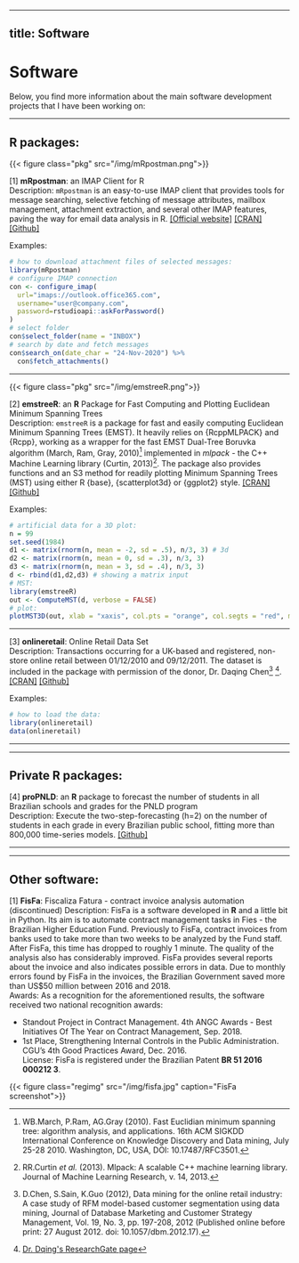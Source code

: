 
---
title: Software
---

# Software

Below, you find more information about the main software development projects that I have been working on:

---

## R packages:  

{{< figure class="pkg" src="/img/mRpostman.png">}} <!-- incluida a classe pkg no arquivo theme/hugo-researcher/assets/sass/researcher.css --> 

[1] __mRpostman__: an IMAP Client for R  
Description: `mRpostman` is an easy-to-use IMAP client that provides tools for message searching, selective fetching of message attributes, mailbox management, attachment extraction, and several other IMAP features, paving the way for email data analysis in R.  [[Official website]](https://allanvc.github.io/mRpostman) [[CRAN]](https://CRAN.R-project.org/package=mRpostman) [[Github]](https://www.github.com/allanvc/mRpostman)   
  
  
Examples:  
```r
# how to download attachment files of selected messages:
library(mRpostman)
# configure IMAP connection
con <- configure_imap(
  url="imaps://outlook.office365.com",
  username="user@company.com",
  password=rstudioapi::askForPassword()
)
# select folder
con$select_folder(name = "INBOX")
# search by date and fetch messages
con$search_on(date_char = "24-Nov-2020") %>%
  con$fetch_attachments()
```
  
---

{{< figure class="pkg" src="/img/emstreeR.png">}} <!-- incluida a classe pkg no arquivo theme/hugo-researcher/assets/sass/researcher.css --> 

[2] __emstreeR__: an __R__ Package for Fast Computing and Plotting Euclidean Minimum Spanning Trees  
Description: `emstreeR` is a package for fast and easily computing Euclidean Minimum Spanning Trees (EMST). It heavily relies on {RcppMLPACK} and {Rcpp}, working as a wrapper for the fast EMST Dual-Tree Boruvka algorithm (March, Ram, Gray, 2010)[^1] implemented in _mlpack_ - the C++ Machine Learning library (Curtin, 2013)[^2]. The package also provides functions and an S3 method for readily plotting Minimum Spanning Trees (MST) using either R {base}, {scatterplot3d} or {ggplot2} style. [[CRAN]](https://CRAN.R-project.org/package=emstreeR) [[Github]](https://www.github.com/allanvc/emstreeR)   
  
  
Examples:  
```r
# artificial data for a 3D plot:
n = 99
set.seed(1984)
d1 <- matrix(rnorm(n, mean = -2, sd = .5), n/3, 3) # 3d
d2 <- matrix(rnorm(n, mean = 0, sd = .3), n/3, 3)
d3 <- matrix(rnorm(n, mean = 3, sd = .4), n/3, 3)
d <- rbind(d1,d2,d3) # showing a matrix input
# MST:
library(emstreeR)
out <- ComputeMST(d, verbose = FALSE)
# plot:
plotMST3D(out, xlab = "xaxis", col.pts = "orange", col.segts = "red", main = "a simple MST 3D plot")
```

---

[3] __onlineretail__: Online Retail Data Set  
Description: Transactions occurring for a UK-based and registered, non-store online retail between 01/12/2010 and 09/12/2011. The dataset is included in the package with permission of the donor, Dr. Daqing Chen[^3] [^4]. [[CRAN]](https://CRAN.R-project.org/package=onlineretail) [[Github]](https://www.github.com/allanvc/onlineretail)   
  
  
Examples:  
```r
# how to load the data:
library(onlineretail)
data(onlineretail)
```

---  


---


## Private R packages:  

[4] __proPNLD__: an __R__ package to forecast the number of students in all Brazilian schools and grades for the PNLD program  
Description: Execute the two-step-forecasting (h=2) on the number of students in each grade in every Brazilian public school, fitting more than 800,000 time-series models. [[Github]](https://www.github.com/allanvc/proPNLD)   
  
---  


---

## Other software:

[1] __FisFa__:  Fiscaliza Fatura - contract invoice analysis automation (discontinued)
Description: FisFa is a software developed in __R__ and a little bit in Python. Its aim is to automate contract management tasks in Fies - the Brazilian Higher Education Fund. Previously to FisFa, contract invoices from banks used to take more than two weeks to be analyzed by the Fund staff. After FisFa, this time has dropped to roughly 1 minute. The quality of the analysis also has considerably improved. FisFa provides several reports about the invoice and also indicates possible errors in data. Due to monthly errors found by FisFa in the invoices, the Brazilian Government saved more than US$50 million between 2016 and 2018.  
Awards: As a recognition for the aforementioned results, the software received two national recognition awards:
  + Standout Project in Contract Management. 4th ANGC Awards - Best Initiatives Of The Year on Contract Management, Sep. 2018.
  + 1st Place, Strengthening Internal Controls in the Public Administration. CGU’s 4th Good Practices Award, Dec. 2016.  
License: FisFa is registered under the Brazilian Patent __BR 51 2016 000212 3__.

{{< figure class="regimg" src="/img/fisfa.jpg" caption="FisFa screenshot">}} <!-- incluida a classe pkg no arquivo theme/hugo-researcher/assets/sass/researcher.css --> 


[^1]: WB.March, P.Ram, AG.Gray (2010). Fast Euclidian minimum spanning tree: algorithm analysis, and applications. 16th ACM SIGKDD International Conference on Knowledge Discovery and Data mining, July 25-28 2010. Washington, DC, USA, DOI: 10.17487/RFC3501.
[^2]: RR.Curtin _et al._ (2013). Mlpack: A scalable C++ machine learning library. Journal of Machine Learning Research, v. 14, 2013.
[^3]: D.Chen, S.Sain, K.Guo (2012), Data mining for the online retail industry: A case study of RFM model-based customer segmentation using data mining, Journal of Database Marketing and Customer Strategy Management, Vol. 19, No. 3, pp. 197-208, 2012 (Published online before print: 27 August 2012. doi: 10.1057/dbm.2012.17).
[^4]: [Dr. Dqing's ResearchGate page](https://www.researchgate.net/profile/Daqing_Chen)